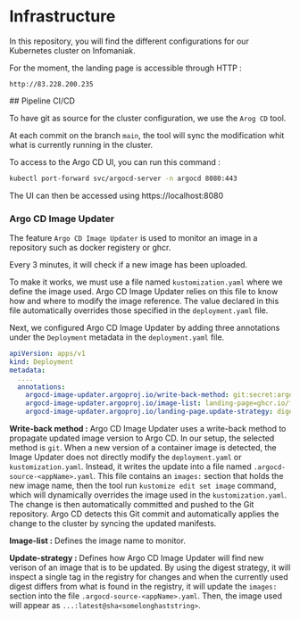 # Infrastructure

In this repository, you will find the different configurations for our Kubernetes cluster on Infomaniak.


For the moment, the landing page is accessible through HTTP :
```
http://83.228.200.235
```

## Pipeline CI/CD

To have git as source for the cluster configuration, we use the `Arog CD` tool.

At each commit on the branch `main`, the tool will sync the modification whit what is currently running in the cluster.

To access to the Argo CD UI, you can run this command :

```bash
kubectl port-forward svc/argocd-server -n argocd 8080:443
```

The UI can then be accessed using https://localhost:8080

### Argo CD Image Updater

The feature `Argo CD Image Updater` is used to monitor an image in a repository such as docker registery or ghcr.

Every 3 minutes, it will check if a new image has been uploaded.

To make it works, we must use a file named `kustomization.yaml` where we define the image used. Argo CD Image Updater relies on this file to know how and where to modify the image reference. The value declared in this file automatically overrides those specified in the `deployment.yaml` file.

Next, we configured Argo CD Image Updater by adding three annotations under the `Deployment` metadata in the `deployment.yaml` file.

```yaml
apiVersion: apps/v1
kind: Deployment
metadata:
  ....
  annotations:
    argocd-image-updater.argoproj.io/write-back-method: git:secret:argocd/git-creds
    argocd-image-updater.argoproj.io/image-list: landing-page=ghcr.io/ferum-pdg/landing-page/landing-page
    argocd-image-updater.argoproj.io/landing-page.update-strategy: digest
```

**Write-back method :** Argo CD Image Updater uses a write-back method to propagate updated image version to Argo CD. In our setup, the selected method is `git`. When a new version of a container image is detected, the Image Updater does not directly modify the `deployment.yaml` or `kustomization.yaml`. Instead, it writes the update into a file named `.argocd-source-<appName>.yaml`. This file contains an `images:` section that holds the new image name, then the tool run `kustomize edit set image` command, which will dynamically overrides the image used in the `kustomization.yaml`. The change is then automatically committed and pushed to the Git repository. Argo CD detects this Git commit and automatically applies the change to the cluster by syncing the updated manifests. 

**Image-list :** Defines the image name to monitor.

**Update-strategy :** Defines how Argo CD Image Updater will find new verison of an image that is to be updated. By using the digest strategy, it will inspect a single tag in the registry for changes and when the currently used digest differs from what is found in the registry, it will update the `images:` section into the file `.argocd-source-<appName>.yaml`. Then, the image used will appear as `...:latest@sha<somelonghaststring>`.